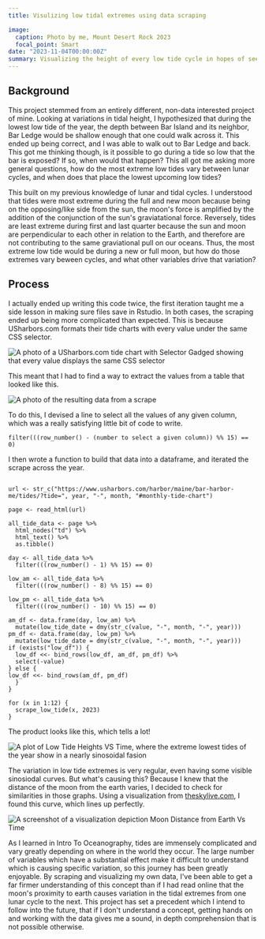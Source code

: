 ```yaml
---
title: Visulizing low tidal extremes using data scraping

image:
  caption: Photo by me, Mount Desert Rock 2023
  focal_point: Smart
date: "2023-11-04T00:00:00Z"
summary: Visualizing the height of every low tide cycle in hopes of seeing how low tides vary in the future, using data scraped from USharbors
---
```


## Background

This project stemmed from an entirely different, non-data interested project of mine. Looking at variations in tidal height, I hypothesized that during the lowest low tide of the year, the depth between Bar Island and its neighbor, Bar Ledge would be shallow enough that one could walk across it. This ended up being correct, and I was able to walk out to Bar Ledge and back. This got me thinking though, is it possible to go during a tide so low that the bar is exposed? If so, when would that happen? This all got me asking more general questions, how do the most extreme low tides vary between lunar cycles, and when does that place the lowest upcoming low tides?

This built on my previous knowledge of lunar and tidal cycles. I understood that tides were most extreme during the full and new moon because being on the opposing/like side from the sun, the moon's force is amplified by the addition of the conjunction of the sun's graviatational force. Reversely, tides are least extreme during first and last quarter because the sun and moon are perpendicular to each other in relation to the Earth, and therefore are not contributing to the same graviational pull on our oceans. Thus, the most extreme low tide would be during a new or full moon, but how do those extremes vary beween cycles, and what other variables drive that variation?

## Process
I actually ended up writing this code twice, the first iteration taught me a side lesson in making sure files save in Rstudio. In both cases, the scraping ended up being more complicated than expected. This is because USharbors.com formats their tide charts with every value under the same CSS selector.

![A photo of a USharbors.com tide chart with Selector Gadged showing that every value displays the same CSS selector](tide_chart.jpg)

This meant that I had to find a way to extract the values from a table that looked like this.

![A photo of the resulting data from a scrape](scraped_values.jpg)

To do this, I devised a line to select all the values of any given column, which was a really satisfying little bit of code to write.

```
filter(((row_number() - (number to select a given column)) %% 15) == 0)
```

I then wrote a function to build that data into a dataframe, and iterated the scrape across the year.

```scrape_low_tide <- function(month, year){

url <- str_c("https://www.usharbors.com/harbor/maine/bar-harbor-me/tides/?tide=", year, "-", month, "#monthly-tide-chart")

page <- read_html(url)

all_tide_data <- page %>% 
  html_nodes("td") %>% 
  html_text() %>% 
  as.tibble()

day <- all_tide_data %>% 
  filter(((row_number() - 1) %% 15) == 0)

low_am <- all_tide_data %>% 
  filter(((row_number() - 8) %% 15) == 0)

low_pm <- all_tide_data %>% 
  filter(((row_number() - 10) %% 15) == 0)

am_df <- data.frame(day, low_am) %>% 
  mutate(low_tide_date = dmy(str_c(value, "-", month, "-", year)))
pm_df <- data.frame(day, low_pm) %>% 
  mutate(low_tide_date = dmy(str_c(value, "-", month, "-", year)))
if (exists("low_df")) {
  low_df <<- bind_rows(low_df, am_df, pm_df) %>% 
  select(-value)
} else {
low_df <<- bind_rows(am_df, pm_df)
  }
}

for (x in 1:12) {
  scrape_low_tide(x, 2023)
}
```
The product looks like this, which tells a lot!

![A plot of Low Tide Heights VS Time, where the extreme lowest tides of the year show in a nearly sinosoidal fasion](TidalHeight.png)

The variation in low tide extremes is very regular, even having some visible sinosiodal curves. But what's causing this? Because I knew that the distance of the moon from the earth varies, I decided to check for similarities in those graphs. Using a visualization from [theskylive.com](theskylive.com/how-far-is-moon), I found this curve, which lines up perfectly.

![A screenshot of a visualization depiction Moon Distance from Earth Vs Time](moon_distance.jpg)

As I learned in Intro To Oceanography, tides are immensely complicated and vary greatly depending on where in the world they occur. The large number of variables which have a substantial effect make it difficult to understand which is causing specific variation, so this journey has been greatly enjoyable. By scraping and visualizing my own data, I've been able to get a far firmer understanding of this concept than if I had read online that the moon's proximity to earth causes variation in the tidal extremes from one lunar cycle to the next. This project has set a precedent which I intend to follow into the future, that if I don't understand a concept, getting hands on and working with the data gives me a sound, in depth comprehension that is not possible otherwise.
